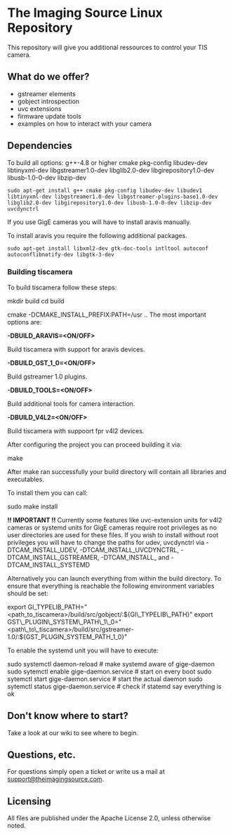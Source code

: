 # The Imaging Source Linux Repository

This repository will give you additional ressources to control your TIS camera.

## What do we offer?

* gstreamer elements
* gobject introspection
* uvc extensions
* firmware update tools
* examples on how to interact with your camera

## Dependencies

To build all options:
g++-4.8 or higher
cmake
pkg-config
libudev-dev
libtinyxml-dev
libgstreamer1.0-dev
libglib2.0-dev
libgirepository1.0-dev
libusb-1.0-0-dev
libzip-dev

    sudo apt-get install g++ cmake pkg-config libudev-dev libudev1 libtinyxml-dev libgstreamer1.0-dev libgstreamer-plugins-base1.0-dev libglib2.0-dev libgirepository1.0-dev libusb-1.0-0-dev libzip-dev uvcdynctrl

If you use GigE cameras you will have to install aravis manually.

To install aravis you require the following additional packages.

    sudo apt-get install libxml2-dev gtk-doc-tools intltool autoconf autoconflibnotify-dev libgtk-3-dev



### Building tiscamera

To build tiscamera follow these steps:

mkdir build
cd build

cmake <OPTIONS> -DCMAKE\_INSTALL\_PREFIX:PATH=/usr ..
The most important options are:

**-DBUILD_ARAVIS=<ON/OFF>**

Build tiscamera with support for aravis devices.

**-DBUILD_GST_1_0=<ON/OFF>**

Build gstreamer 1.0 plugins.

**-DBUILD_TOOLS=<ON/OFF>**

Build additional tools for camera interaction.

**-DBUILD_V4L2=<ON/OFF>**

Build tiscamera with suppoort fpr v4l2 devices.

After configuring the project you can proceed building it via:

make

After make ran successfully your build directory will contain all libraries and executables.

To install them you can call:

sudo make install

**!! IMPORTANT !!**
Currently some features like uvc-extension units for v4l2 cameras or systemd units for GigE cameras require root privileges as no user directories are used for these files. If you wish to install without root privileges you will have to change the paths for udev, uvcdynctrl via -DTCAM\_INSTALL\_UDEV, -DTCAM\_INSTALL\_UVCDYNCTRL, -DTCAM\_INSTALL\_GSTREAMER, -DTCAM\_INSTALL_ and -DTCAM\_INSTALL\_SYSTEMD

Alternatively you can launch everything from within the build directory.
To ensure that everything is reachable the following environment variables should be set:

export GI\_TYPELIB\_PATH="<path\_to\_tiscamera>/build/src/gobject/:${GI\_TYPELIB\_PATH}"
export GST\_PLUGIN\_SYSTEM\_PATH\_1\_0="<path\_to\_tiscamera>/build/src/gstreamer-1.0/:${GST\_PLUGIN\_SYSTEM\_PATH\_1\_0}"

To enable the systemd unit you will have to execute:

sudo systemctl daemon-reload                # make systemd aware of gige-daemon
sudo sytemctl enable gige-daemon.service    # start on every boot
sudo sytemctl start gige-daemon.service     # start the actual daemon
sudo sytemctl status gige-daemon.service    # check if statemd say everything is ok

## Don't know where to start?

Take a look at our wiki to see where to begin.

## Questions, etc.

For questions simply open a ticket or write us a mail at support@theimagingsource.com.

## Licensing

All files are published under the Apache License 2.0, unless otherwise noted.
